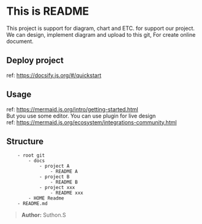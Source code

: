 # This is README
This project is support for diagram, chart and ETC. for support our project.
We can design, implement diagram and upload to this git, For create online document.

## Deploy project
ref: https://docsify.js.org/#/quickstart

## Usage
ref: https://mermaid.js.org/intro/getting-started.html <br>
But you use some editor. You can use plugin for live design <br>
ref: https://mermaid.js.org/ecosystem/integrations-community.html

## Structure
```
    - root git
        - docs
            - project A
                - README A
            - project B
                - README B
            - project xxx
                - README xxx
        - HOME Readme   
    - README.md
```

> **Author:** Suthon.S